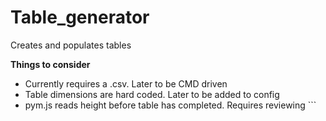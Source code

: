 # Table_generator
 Creates and populates tables

 __Things to consider__
 * Currently requires a .csv. Later to be CMD driven
 * Table dimensions are hard coded. Later to be added to config
 * pym.js reads height before table has completed. Requires reviewing ```

 
 ```
